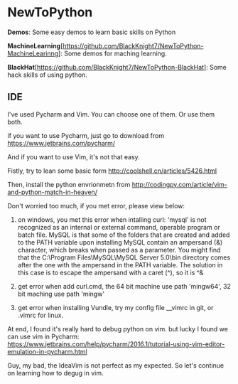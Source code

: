 # NewToPython

**Demos**: Some easy demos to learn basic skills on Python

**MachineLearning**[https://github.com/BlackKnight7/NewToPython-MachineLearinng]: Some demos for maching learning. 

**BlackHat**[https://github.com/BlackKnight7/NewToPython-BlackHat]: Some hack skills of using python.

## IDE
I've used Pycharm and Vim. You can choose one of them. Or use them both.

if you want to use Pycharm, just go to download from https://www.jetbrains.com/pycharm/ 

And if you want to use Vim, it's not that easy.

Fistly, try to lean some basic form http://coolshell.cn/articles/5426.html

Then, install the python envrionmetn from http://codingpy.com/article/vim-and-python-match-in-heaven/

Don't worried too much, if you met error, please view below:

1. on windows, you met this error when intalling curl: 'mysql' is not recognized as an internal or external command, operable program or batch file. MySQL is that some of the folders that are created and added to the PATH variable upon installing MySQL contain an ampersand (&) character, which breaks when passed as a parameter.
You might find that the C:\Program Files\MySQL\MySQL Server 5.0\bin directory comes after the one with the ampersand in the PATH variable.
The solution in this case is to escape the ampersand with a caret (^), so it is ^&

2. get error when add curl.cmd, the 64 bit machine use path 'mingw64', 32 bit maching use path 'mingw'

3. get error when installing Vundle, try my config file __vimrc in git, or .vimrc for linux.

At end, I found it's really hard to debug python on vim. but lucky I found we can use vim in Pycharm:
https://www.jetbrains.com/help/pycharm/2016.1/tutorial-using-vim-editor-emulation-in-pycharm.html

Guy, my bad, the IdeaVim is not perfect as my expected. So let's continue on learning how to degug in vim.
